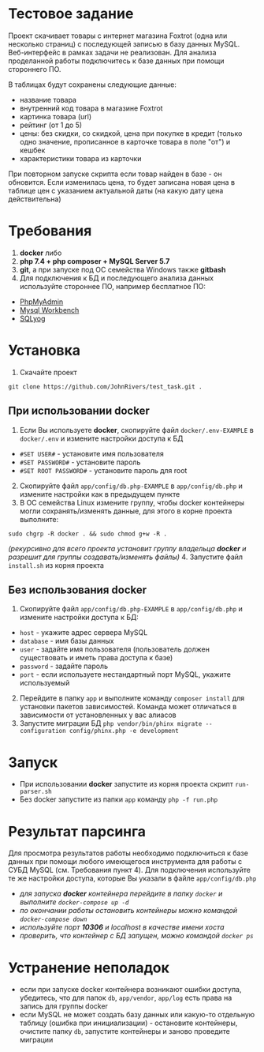 # Тестовое задание

Проект скачивает товары с интернет магазина Foxtrot (одна или несколько страниц) с последующей записью в базу данных MySQL. Веб-интерфейс в рамках задачи не реализован. Для анализа проделанной работы подключитесь к базе данных при помощи стороннего ПО.

В таблицах будут сохранены следующие данные:
- название товара
- внутренний код товара в магазине Foxtrot
- картинка товара (url)
- рейтинг (от 1 до 5)
- цены: без скидки, со скидкой, цена при покупке в кредит (только одно значение, прописанное в карточке товара в поле "от") и кешбек
- характеристики товара из карточки

При повторном запуске скрипта если товар найден в базе - он обновится. Если изменилась цена, то будет записана новая цена в таблице цен с указанием актуальной даты (на какую дату цена действительна)

# Требования
1. **docker** либо
2. **php 7.4 + php composer + MySQL Server 5.7**
3. **git**, а при запуске под ОС семейства Windows также **gitbash**
4. Для подключения к БД и последующего анализа данных используйте стороннее ПО, например бесплатное ПО:
  - [PhpMyAdmin](https://www.phpmyadmin.net/)
  - [Mysql Workbench](https://www.mysql.com/products/workbench/)
  - [SQLyog](https://github.com/webyog/sqlyog-community/wiki/Downloads)

# Установка
1. Скачайте проект

`git clone https://github.com/JohnRivers/test_task.git .`

## При использовании docker
1. Если Вы используете **docker**, скопируйте файл `docker/.env-EXAMPLE` в `docker/.env` и измените настройки доступа к БД
  - `#SET USER#` - установите имя пользователя
  - `#SET PASSWORD#` - установите пароль
  - `#SET ROOT PASSWORD#` - установите пароль для root
2. Скопируйте файл `app/config/db.php-EXAMPLE` в `app/config/db.php` и измените настройки как в предыдущем пункте
3. В ОС семейства Linux измените группу, чтобы docker контейнеры могли сохранять/изменять данные, для этого в корне проекта выполните:

`sudo chgrp -R docker . && sudo chmod g+w -R .`

*(рекурсивно для всего проекта установит группу владельца **docker** и разрешит для группы создавать/изменять файлы)*
4. Запустите файл `install.sh` из корня проекта

## Без использования docker
1. Скопируйте файл `app/config/db.php-EXAMPLE` в `app/config/db.php` и измените настройки доступа к БД:
  - `host` - укажите адрес сервера MySQL
  - `database` - имя базы данных
  - `user` - задайте имя пользователя (пользователь должен существовать и иметь права доступа к базе)
  - `password` - задайте пароль
  - `port` - если используете нестандартный порт MySQL, укажите используемый
2. Перейдите в папку `app` и выполните команду `composer install` для установки пакетов зависимостей. Команда может отличаться в зависимости от установленных у вас алиасов
3. Запустите миграции БД
  `php vendor/bin/phinx migrate --configuration config/phinx.php -e development`

# Запуск
- При использовании **docker** запустите из корня проекта скрипт `run-parser.sh`
- Без docker запустите из папки `app` команду `php -f run.php`

# Результат парсинга
Для просмотра результатов работы необходимо подключиться к базе данных при помощи любого имеющегося инструмента для работы с СУБД MySQL (см. Требования пункт 4). Для подключения используйте те же настройки доступа, которые Вы указали в файле `app/config/db.php`

- *для запуска **docker** контейнера перейдите в папку `docker` и выполните `docker-compose up -d`*
- *по окончании работы остановить контейнеры можно командой `docker-compose down`*
- *используйте порт **10306** и localhost в качестве имени хоста*
- *проверить, что контейнер с БД запущен,  можно командой `docker ps`*

# Устранение неполадок
- если при запуске docker контейнера возникают ошибки доступа, убедитесь, что для папок `db`, `app/vendor`, `app/log` есть права на запись для группы docker
- если MySQL не может создать базу данных или какую-то отдельную таблицу (ошибка при инициализации) - остановите контейнеры, очистите папку `db`, запустите контейнеры и заново проведите миграции